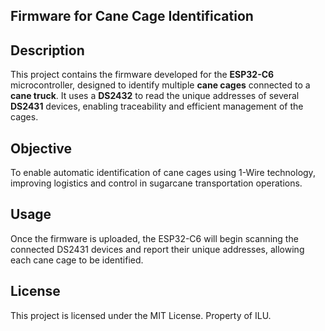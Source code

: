 ## Firmware for Cane Cage Identification

## Description
This project contains the firmware developed for the **ESP32-C6** microcontroller, designed to identify multiple **cane cages** connected to a **cane truck**. It uses a **DS2432** to read the unique addresses of several **DS2431** devices, enabling traceability and efficient management of the cages.

## Objective
To enable automatic identification of cane cages using 1-Wire technology, improving logistics and control in sugarcane transportation operations.

## Usage
Once the firmware is uploaded, the ESP32-C6 will begin scanning the connected DS2431 devices and report their unique addresses, allowing each cane cage to be identified.

## License
This project is licensed under the MIT License. Property of ILU.
